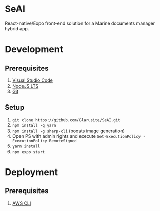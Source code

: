 # SeAI

React-native/Expo front-end solution for a Marine documents manager hybrid app.

# Development

## Prerequisites

1. [Visual Studio Code](https://code.visualstudio.com/download)
2. [NodeJS LTS](https://nodejs.org/en/download)
3. [Git](https://git-scm.com/download)

## Setup

1. ```git clone https://github.com/Glarusite/SeAI.git```
2. ```npm install -g yarn```
3. ```npm install -g sharp-cli``` (boosts image generation)
4. Open PS with admin rights and execute ```Set-ExecutionPolicy -ExecutionPolicy RemoteSigned```
5. ```yarn install```
6. ```npx expo start```

# Deployment

## Prerequisites

1. [AWS CLI](https://awscli.amazonaws.com/AWSCLIV2.msi)
